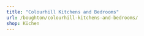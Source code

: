 ```yaml
---
title: "Colourhill Kitchens and Bedrooms"
url: /boughton/colourhill-kitchens-and-bedrooms/
shop: Küchen
---
```

